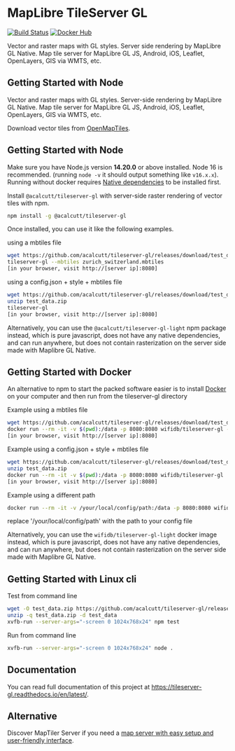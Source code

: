 # MapLibre TileServer GL
[![Build Status](https://travis-ci.org/wifidb/tileserver-gl.svg?branch=master)](https://travis-ci.org/wifidb/tileserver-gl)
[![Docker Hub](https://img.shields.io/badge/docker-hub-blue.svg)](https://hub.docker.com/r/wifidb/tileserver-gl/)

Vector and raster maps with GL styles. Server side rendering by MapLibre GL Native. Map tile server for MapLibre GL JS, Android, iOS, Leaflet, OpenLayers, GIS via WMTS, etc.

## Getting Started with Node

Vector and raster maps with GL styles. Server-side rendering by MapLibre GL Native. Map tile server for MapLibre GL JS, Android, iOS, Leaflet, OpenLayers, GIS via WMTS, etc.

Download vector tiles from [OpenMapTiles](https://data.maptiler.com/downloads/planet/).
## Getting Started with Node

Make sure you have Node.js version **14.20.0** or above installed. Node 16 is recommended. (running `node -v` it should output something like `v16.x.x`). Running without docker requires [Native dependencies](https://tileserver.readthedocs.io/en/latest/installation.html#npm) to be installed first.

Install `@acalcutt/tileserver-gl` with server-side raster rendering of vector tiles with npm. 

```bash
npm install -g @acalcutt/tileserver-gl
```

Once installed, you can use it like the following examples.

using a mbtiles file
```bash
wget https://github.com/acalcutt/tileserver-gl/releases/download/test_data/zurich_switzerland.mbtiles
tileserver-gl --mbtiles zurich_switzerland.mbtiles
[in your browser, visit http://[server ip]:8080]
```

using a config.json + style + mbtiles file
```bash
wget https://github.com/acalcutt/tileserver-gl/releases/download/test_data/test_data.zip
unzip test_data.zip
tileserver-gl
[in your browser, visit http://[server ip]:8080]
```

Alternatively, you can use the `@acalcutt/tileserver-gl-light` npm package instead, which is pure javascript, does not have any native dependencies, and can run anywhere, but does not contain rasterization on the server side made with Maplibre GL Native.

## Getting Started with Docker

An alternative to npm to start the packed software easier is to install [Docker](https://www.docker.com/) on your computer and then run from the tileserver-gl directory

Example using a mbtiles file
```bash
wget https://github.com/acalcutt/tileserver-gl/releases/download/test_data/zurich_switzerland.mbtiles
docker run --rm -it -v $(pwd):/data -p 8080:8080 wifidb/tileserver-gl --mbtiles zurich_switzerland.mbtiles
[in your browser, visit http://[server ip]:8080]
```

Example using a config.json + style + mbtiles file
```bash
wget https://github.com/acalcutt/tileserver-gl/releases/download/test_data/test_data.zip
unzip test_data.zip
docker run --rm -it -v $(pwd):/data -p 8080:8080 wifidb/tileserver-gl
[in your browser, visit http://[server ip]:8080]
```

Example using a different path
```bash
docker run --rm -it -v /your/local/config/path:/data -p 8080:8080 wifidb/tileserver-gl
```
replace '/your/local/config/path' with the path to your config file


Alternatively, you can use the `wifidb/tileserver-gl-light` docker image instead, which is pure javascript, does not have any native dependencies, and can run anywhere, but does not contain rasterization on the server side made with Maplibre GL Native.

## Getting Started with Linux cli

Test from command line
```bash
wget -O test_data.zip https://github.com/acalcutt/tileserver-gl/releases/download/test_data/test_data.zip
unzip -q test_data.zip -d test_data
xvfb-run --server-args="-screen 0 1024x768x24" npm test
```

Run from command line
```bash
xvfb-run --server-args="-screen 0 1024x768x24" node .
```

## Documentation

You can read full documentation of this project at https://tileserver-gl.readthedocs.io/en/latest/.

## Alternative

Discover MapTiler Server if you need a [map server with easy setup and user-friendly interface](https://www.maptiler.com/server/).

